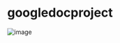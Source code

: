 # googledocproject

![image](https://user-images.githubusercontent.com/87818153/190888277-2c88acc4-8120-4ee0-a092-51b0901d4310.png)
